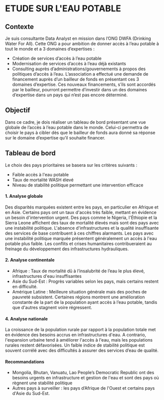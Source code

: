# ETUDE SUR L'EAU POTABLE 

## Contexte
Je suis consultante Data Analyst en mission dans l’ONG DWFA (Drinking Water For All). Cette ONG a pour ambition de donner accès à l’eau potable à tout le monde et a 3 domaines d’expertises :
- Création de services d’accès à l’eau potable
- Modernisation de services d’accès à l’eau déjà existants
- Consulting auprès d’administrations/gouvernements à propos des politiques d’accès à l’eau.
L’association a effectué une demande de financement auprès d’un bailleur de fonds en présentant ces 3 domaines d’expertise. 
Ces nouveaux financements, s’ils sont accordés par le bailleur, pourront permettre d’investir dans un des domaines d’expertise dans un pays qui n’est pas encore déterminé.

## Objectif
Dans ce cadre, je dois réaliser un tableau de bord présentant une vue globale de l’accès à l’eau potable dans le monde. Celui-ci permettra de choisir le pays à cibler dès que le bailleur de fonds aura donné sa réponse sur le domaine d’expertise qu’il souhaite financer.

## Tableau de bord
Le choix des pays prioritaires se basera sur les critères suivants :
- Faible accès à l'eau potable
- Taux de mortalité WASH élevé
- Niveau de stabilité politique permettant une intervention efficace

#### 1. Analyse globale
Des disparités marquées existent entre les pays, en particulier en Afrique et en Asie. Certains pays ont un taux d'accès très faible, mettant en évidence un besoin d'intervention urgent.
Des pays comme le Nigeria, l'Éthiopie et la Sierra Leone affichent des taux de mortalité élevés mais sont des pays avec une instabilité politique. L'absence d'infrastructures et la qualité insuffisante des services de base contribuent à ces chiffres alarmants.
Les pays avec une instabilité politique marquée présentent généralement un accès à l'eau potable plus faible. Les conflits et crises humanitaires contribueraient au freinage du développement des infrastructures hydrauliques.

#### 2. Analyse continentale
- Afrique : Taux de mortalité dû à l’insalubrité de l’eau le plus élevé, infrastructures d'eau insuffisantes
- Asie du Sud-Est : Progrès variables selon les pays, mais certains restent en difficulté.
- Amérique Latine : Meilleure situation générale mais des poches de pauvreté subsistent.
Certaines régions montrent une amélioration constante de la part de la population ayant accès à l’eau potable, tandis que d'autres stagnent voire régressent.

#### 4. Analyse nationale
La croissance de la population rurale par rapport à la population totale met en évidence des besoins accrus en infrastructures d'eau. A contrario, l'expansion urbaine tend à améliorer l'accès à l'eau, mais les populations rurales restent défavorisées.
Un faible indice de stabilité politique est souvent corrélé avec des difficultés à assurer des services d’eau de qualité.

#### Recommandations
- Mongolia, Bhutan, Vanuatu, Lao People’s Democratic Republic ont des besoins urgents en infrastructure et gestion de l'eau et sont des pays où règnent une stabilité politique
- Autres pays à surveiller : les pays d’Afrique de l'Ouest et certains pays d'Asie du Sud-Est.
